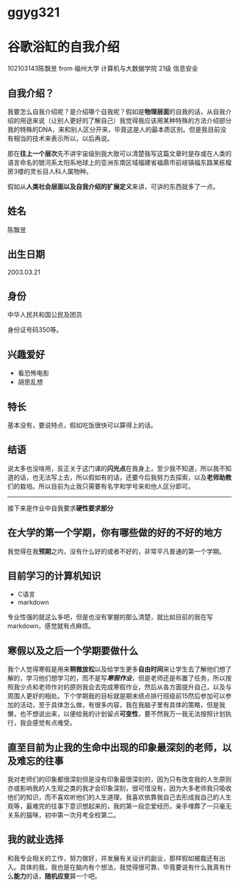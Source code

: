 # ggyg321
# 谷歌浴缸的自我介绍

102103143陈飘昱  from 福州大学 计算机与大数据学院 21级 信息安全

## 自我介绍？

我要怎么自我介绍呢？是介绍哪个自我呢？假如是**物理层面**的自我的话，从自我介绍的用途来说（让别人更好的了解自己）我觉得我应该用某种特殊的方法介绍部分我的特殊的DNA，来和别人区分开来，毕竟这是人的最本质区别。但是我目前没有相当的技术来表示所以，以后再说。

那在**往上一个层次**先不讲宇宙级别我大致可以清楚我写这篇文章时是存或在人类的语言命名的银河系太阳系地球上的亚洲东南区域福建省福鼎市前岐镇福东路某栋榴房3楼的灵长目人科人属物种。

假如从**人类社会层面以及自我介绍的扩展定义**来讲，可讲的东西就多了一点。

## 姓名

陈飘昱

## 出生日期

2003.03.21

## 身份

中华人民共和国公民及团员

身份证号码350等。

## 兴趣爱好

- 看恐怖电影
- 胡思乱想             

## 特长

基本没有，要说特点，假如吃饭很快可以算得上的话。

## 结语

说太多也没啥用，反正关于这门课的**闪光点**在我身上，至少我不知道，所以我不知道的话，也无法写上去，所以假如有的话，还要今后我努力去探索，以及**老师助教**们的栽培。所以目前为止我只需要有名字和学号来和他人区分即可。

***

接下来是作业中自我要求**硬性要求部分**

## 在大学的第一个学期，你有哪些做的好的不好的地方

我觉得在我**预期**之内，没有什么好的或者不好的，非常平凡普通的第一个学期。

## 目前学习的计算机知识

- C语言
- markdown

专业性强的就这么多吧，但是也没有掌握的那么清楚，就比如目前的我在写markdown，感觉就有点麻烦。

## 寒假以及之后一个学期要做什么

我个人觉得寒假是用来**稍微放松**以及给学生更多**自由时间**来让学生去了解他们想了解的，学习他们想学习的，而不是写***寒假作业***，但是老师还是布置了任务，所以按照我少点和老师作对的原则我会去完成寒假作业，然后从各方面提升自己，以及与周围人更好的相处。下个学期我的目标就是期末绩点排行班级前15然后参加可以参加的活动，至于具体怎么做，有很多内容，我在我脑子里有具体的策略，但是我懒，也不想说出来，以便给我的计划留点**可变性**，要不然我万一我无法按照计划执行，我会感觉有点难受。

## 直至目前为止我的生命中出现的印象最深刻的老师，以及难忘的往事

我对老师们的印象都很深刻但是没有印象最很深刻的，因为只有改变我的人生原则亦或影响我的人生观之类的我才会印象深刻，很可惜没有，因为大多老师我只吸收他们的知识，而不喜欢听他们的人生道理，我喜欢依靠我自己去形成我自己的人生观等，最难完的往事下意识想起来的，我的第一段恋爱经历，亲手埋葬了一只毫无关系的猫咪，初中第一次月考全校第二。

## 我的就业选择

和我专业相关的工作，努力做好，并发展有关设计的副业，那样假如被裁还有出入。具体的我，我也是在脑内有个想法，我觉得很可靠，毕竟要说有什么我真有什么**能力**的话，**随机应变**算一个吧。